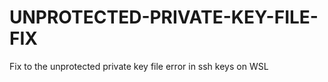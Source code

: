 # UNPROTECTED-PRIVATE-KEY-FILE-FIX
Fix to the unprotected private key file error in ssh keys on WSL
